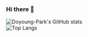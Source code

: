 ### Hi there 👋

<!--
**Doyoung-Park/Doyoung-Park** is a ✨ _special_ ✨ repository because its `README.md` (this file) appears on your GitHub profile.

Here are some ideas to get you started:

- 🔭 I’m currently working on ...
- 🌱 I’m currently learning ...
- 👯 I’m looking to collaborate on ...
- 🤔 I’m looking for help with ...
- 💬 Ask me about ...
- 📫 How to reach me: ...
- 😄 Pronouns: ...
- ⚡ Fun fact: ...
-->
![Doyoung-Park's GitHub stats](https://github-readme-stats.vercel.app/api?username=Doyoung-Park&show_icons=true&theme=radical)
<br/>
![Top Langs](https://github-readme-stats.vercel.app/api/top-langs/?username=Doyoung-Park&layout=compact&theme=tokyonight)

